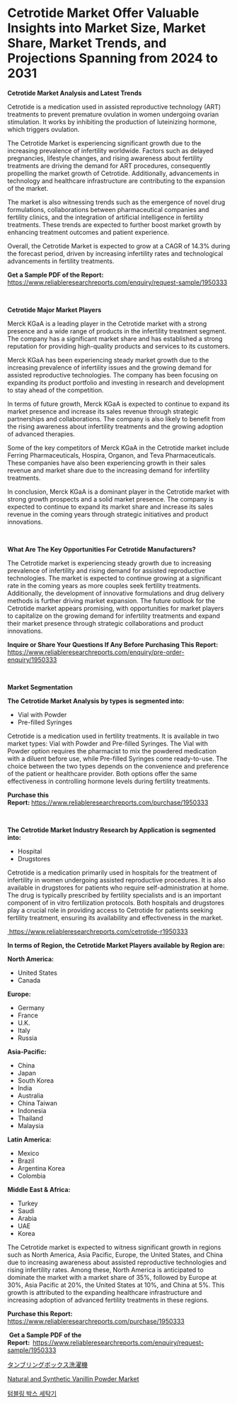 <p><h1>Cetrotide Market Offer Valuable Insights into Market Size, Market Share, Market Trends, and Projections Spanning from 2024 to 2031</h1></p><p><strong>Cetrotide Market Analysis and Latest Trends</strong></p>
<p><p>Cetrotide is a medication used in assisted reproductive technology (ART) treatments to prevent premature ovulation in women undergoing ovarian stimulation. It works by inhibiting the production of luteinizing hormone, which triggers ovulation.</p><p>The Cetrotide Market is experiencing significant growth due to the increasing prevalence of infertility worldwide. Factors such as delayed pregnancies, lifestyle changes, and rising awareness about fertility treatments are driving the demand for ART procedures, consequently propelling the market growth of Cetrotide. Additionally, advancements in technology and healthcare infrastructure are contributing to the expansion of the market.</p><p>The market is also witnessing trends such as the emergence of novel drug formulations, collaborations between pharmaceutical companies and fertility clinics, and the integration of artificial intelligence in fertility treatments. These trends are expected to further boost market growth by enhancing treatment outcomes and patient experience.</p><p>Overall, the Cetrotide Market is expected to grow at a CAGR of 14.3% during the forecast period, driven by increasing infertility rates and technological advancements in fertility treatments.</p></p>
<p><strong>Get a Sample PDF of the Report:&nbsp;</strong> <a href="https://www.reliableresearchreports.com/enquiry/request-sample/1950333">https://www.reliableresearchreports.com/enquiry/request-sample/1950333</a></p>
<p>&nbsp;</p>
<p><strong>Cetrotide Major Market Players</strong></p>
<p><p>Merck KGaA is a leading player in the Cetrotide market with a strong presence and a wide range of products in the infertility treatment segment. The company has a significant market share and has established a strong reputation for providing high-quality products and services to its customers.</p><p>Merck KGaA has been experiencing steady market growth due to the increasing prevalence of infertility issues and the growing demand for assisted reproductive technologies. The company has been focusing on expanding its product portfolio and investing in research and development to stay ahead of the competition.</p><p>In terms of future growth, Merck KGaA is expected to continue to expand its market presence and increase its sales revenue through strategic partnerships and collaborations. The company is also likely to benefit from the rising awareness about infertility treatments and the growing adoption of advanced therapies.</p><p>Some of the key competitors of Merck KGaA in the Cetrotide market include Ferring Pharmaceuticals, Hospira, Organon, and Teva Pharmaceuticals. These companies have also been experiencing growth in their sales revenue and market share due to the increasing demand for infertility treatments.</p><p>In conclusion, Merck KGaA is a dominant player in the Cetrotide market with strong growth prospects and a solid market presence. The company is expected to continue to expand its market share and increase its sales revenue in the coming years through strategic initiatives and product innovations.</p></p>
<p>&nbsp;</p>
<p><strong>What Are The Key Opportunities For Cetrotide Manufacturers?</strong></p>
<p><p>The Cetrotide market is experiencing steady growth due to increasing prevalence of infertility and rising demand for assisted reproductive technologies. The market is expected to continue growing at a significant rate in the coming years as more couples seek fertility treatments. Additionally, the development of innovative formulations and drug delivery methods is further driving market expansion. The future outlook for the Cetrotide market appears promising, with opportunities for market players to capitalize on the growing demand for infertility treatments and expand their market presence through strategic collaborations and product innovations.</p></p>
<p><strong>Inquire or Share Your Questions If Any Before Purchasing This Report:</strong> <a href="https://www.reliableresearchreports.com/enquiry/pre-order-enquiry/1950333">https://www.reliableresearchreports.com/enquiry/pre-order-enquiry/1950333</a></p>
<p>&nbsp;</p>
<p><strong>Market Segmentation</strong></p>
<p><strong>The Cetrotide Market Analysis by types is segmented into:</strong></p>
<p><ul><li>Vial with Powder</li><li>Pre-filled Syringes</li></ul></p>
<p><p>Cetrotide is a medication used in fertility treatments. It is available in two market types: Vial with Powder and Pre-filled Syringes. The Vial with Powder option requires the pharmacist to mix the powdered medication with a diluent before use, while Pre-filled Syringes come ready-to-use. The choice between the two types depends on the convenience and preference of the patient or healthcare provider. Both options offer the same effectiveness in controlling hormone levels during fertility treatments.</p></p>
<p><strong>Purchase this Report:&nbsp;</strong><a href="https://www.reliableresearchreports.com/purchase/1950333">https://www.reliableresearchreports.com/purchase/1950333</a></p>
<p>&nbsp;</p>
<p><strong>The Cetrotide Market Industry Research by Application is segmented into:</strong></p>
<p><ul><li>Hospital</li><li>Drugstores</li></ul></p>
<p><p>Cetrotide is a medication primarily used in hospitals for the treatment of infertility in women undergoing assisted reproductive procedures. It is also available in drugstores for patients who require self-administration at home. The drug is typically prescribed by fertility specialists and is an important component of in vitro fertilization protocols. Both hospitals and drugstores play a crucial role in providing access to Cetrotide for patients seeking fertility treatment, ensuring its availability and effectiveness in the market.</p></p>
<p><a href="https://www.reliableresearchreports.com/cetrotide-r1950333">&nbsp;https://www.reliableresearchreports.com/cetrotide-r1950333</a></p>
<p><strong>In terms of Region, the Cetrotide Market Players available by Region are:</strong></p>
<p>
    <p> <strong> North America: </strong>
        <ul>
            <li>United States</li>
            <li>Canada</li>
        </ul>
        </p> 
    <p> <strong> Europe: </strong>
        <ul>
            <li>Germany</li>
            <li>France</li>
            <li>U.K.</li>
            <li>Italy</li>
            <li>Russia</li>
        </ul>
        </p> 
    <p> <strong> Asia-Pacific: </strong>
        <ul>
            <li>China</li>
            <li>Japan</li>
            <li>South Korea</li>
            <li>India</li>
            <li>Australia</li>
            <li>China Taiwan</li>
            <li>Indonesia</li>
            <li>Thailand</li>
            <li>Malaysia</li>
        </ul>
        </p> 
    <p> <strong> Latin America: </strong>
        <ul>
            <li>Mexico</li>
            <li>Brazil</li>
            <li>Argentina Korea</li>
            <li>Colombia</li>
        </ul>
        </p> 
    <p> <strong> Middle East & Africa: </strong>
        <ul>
            <li>Turkey</li>
            <li>Saudi</li>
            <li>Arabia</li>
            <li>UAE</li>
            <li>Korea</li>
        </ul>
    </p>
    </p>
<p><p>The Cetrotide market is expected to witness significant growth in regions such as North America, Asia Pacific, Europe, the United States, and China due to increasing awareness about assisted reproductive technologies and rising infertility rates. Among these, North America is anticipated to dominate the market with a market share of 35%, followed by Europe at 30%, Asia Pacific at 20%, the United States at 10%, and China at 5%. This growth is attributed to the expanding healthcare infrastructure and increasing adoption of advanced fertility treatments in these regions.</p></p>
<p><strong>Purchase this Report: </strong><a href="https://www.reliableresearchreports.com/purchase/1950333">https://www.reliableresearchreports.com/purchase/1950333</a></p>
<p>&nbsp;<strong>Get a Sample PDF of the Report:&nbsp;&nbsp;</strong><a href="https://www.reliableresearchreports.com/enquiry/request-sample/1950333">https://www.reliableresearchreports.com/enquiry/request-sample/1950333</a></p>
<p><strong></strong></p>
<p><p><a href="https://github.com/pepo3k/Market-Research-Report-List-1/blob/main/833570058586.md">タンブリングボックス洗濯機</a></p><p><a href="https://issuu.com/reportprime-2/docs/natural-and-synthetic-vanillin-powder-market-size-">Natural and Synthetic Vanillin Powder Market</a></p><p><a href="https://github.com/vss5505pa7z1p/Market-Research-Report-List-2/blob/main/568866858581.md">텀블링 박스 세탁기</a></p></p>